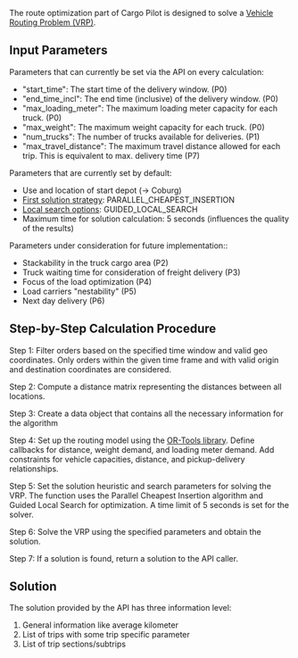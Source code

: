 The route optimization part of Cargo Pilot is designed to solve a [Vehicle Routing Problem (VRP)](https://developers.google.com/optimization/routing).

## Input Parameters

Parameters that can currently be set via the API on every calculation:
- "start_time": The start time of the delivery window. (P0)
- "end_time_incl": The end time (inclusive) of the delivery window. (P0)
- "max_loading_meter": The maximum loading meter capacity for each truck. (P0)
- "max_weight": The maximum weight capacity for each truck. (P0)
- "num_trucks": The number of trucks available for deliveries. (P1)
- "max_travel_distance": The maximum travel distance allowed for each trip. This is equivalent to max. delivery time (P7)

Parameters that are currently set by default:
- Use and location of start depot (-> Coburg)
- [First solution strategy](https://developers.google.com/optimization/routing/routing_options#first_solution_strategy): PARALLEL_CHEAPEST_INSERTION
- [Local search options](https://developers.google.com/optimization/routing/routing_options#local_search_options): GUIDED_LOCAL_SEARCH 
- Maximum time for solution calculation: 5 seconds (influences the quality of the results)

Parameters under consideration for future implementation::
- Stackability in the truck cargo area (P2)
- Truck waiting time for consideration of freight delivery (P3)
- Focus of the load optimization (P4)
- Load carriers "nestability" (P5)
- Next day delivery (P6)

## Step-by-Step Calculation Procedure

Step 1: Filter orders based on the specified time window and valid geo coordinates. Only orders within the given time frame and with valid origin and destination coordinates are considered.

Step 2: Compute a distance matrix representing the distances between all locations.

Step 3: Create a data object that contains all the necessary information for the algorithm

Step 4: Set up the routing model using the [OR-Tools library](https://developers.google.com/optimization/routing/vrp). Define callbacks for distance, weight demand, and loading meter demand. Add constraints for vehicle capacities, distance, and pickup-delivery relationships.

Step 5: Set the solution heuristic and search parameters for solving the VRP. The function uses the Parallel Cheapest Insertion algorithm and Guided Local Search for optimization. A time limit of 5 seconds is set for the solver.

Step 6: Solve the VRP using the specified parameters and obtain the solution.

Step 7: If a solution is found, return a solution to the API caller.

## Solution

The solution provided by the API has three information level:

1. General information like average kilometer
2. List of trips with some trip specific parameter
3. List of trip sections/subtrips